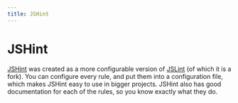```yaml
---
title: JSHint
---
```


# JSHint

[JSHint](http://jshint.com/) was created as a more configurable version of [JSLint](/glossary/JSLINT.md) (of which it is a fork). You can configure every rule, and put them into a configuration file, which makes JSHint easy to use in bigger projects. JSHint also has good documentation for each of the rules, so you know exactly what they do.
